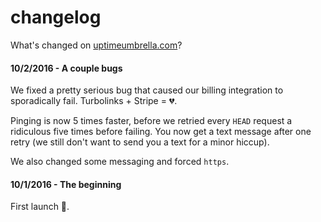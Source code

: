 # changelog

What's changed on [uptimeumbrella.com](https://uptimeumbrella.com)?

#### 10/2/2016 - A couple bugs

We fixed a pretty serious bug that caused our billing integration to sporadically fail.
Turbolinks + Stripe = 💔.

Pinging is now 5 times faster, before we retried every `HEAD` request a ridiculous five times before failing.
You now get a text message after one retry (we still don't want to send you a text for a minor hiccup).

We also changed some messaging and forced `https`.

#### 10/1/2016 - The beginning

First launch 🚀.
